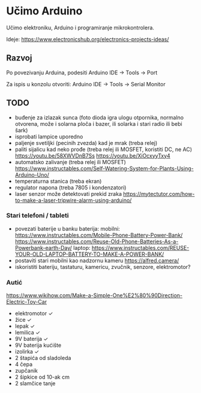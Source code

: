 # Učimo Arduino

Učimo elektroniku, Arduino i programiranje mikrokontrolera.

Ideje: https://www.electronicshub.org/electronics-projects-ideas/

## Razvoj

Po povezivanju Arduina, podesiti Arduino IDE -> Tools -> Port

Za ispis u konzolu otvoriti: Arduino IDE -> Tools -> Serial Monitor

## TODO

- buđenje za izlazak sunca (foto dioda igra ulogu otpornika, normalno otvorena, može i solarna ploča i bazer, ili solarka i stari radio ili bebi šark)
- isprobati lampice uporedno
- paljenje svetiljki (pecinih zvezda) kad je mrak (treba relej)
- paliti sijalicu kad neko prođe (treba relej ili MOSFET, koristiti DC, ne AC)
  https://youtu.be/58XWVDnB7Ss
  https://youtu.be/XiOcxyyTxy4
- automatsko zalivanje (treba relej ili MOSFET)
  https://www.instructables.com/Self-Watering-System-for-Plants-Using-Arduino-Uno/
- temperaturna stanica (treba ekran)
- regulator napona (treba 7805 i kondenzatori)
- laser senzor može detektovati prekid zraka
  https://mytectutor.com/how-to-make-a-laser-tripwire-alarm-using-arduino/

### Stari telefoni / tableti

- povezati baterije u banku baterija: 
  mobilni: 
    https://www.instructables.com/Mobile-Phone-Battery-Power-Bank/
    https://www.instructables.com/Reuse-Old-Phone-Batteries-As-a-Powerbank-earth-Day/
  laptop:
    https://www.instructables.com/REUSE-YOUR-OLD-LAPTOP-BATTERY-TO-MAKE-A-POWER-BANK/
- postaviti stari mobilni kao nadzornu kameru https://alfred.camera/
- iskoristiti bateriju, tastaturu, kamericu, zvučnik, senzore, elektromotor?

### Autić

https://www.wikihow.com/Make-a-Simple-One%E2%80%90Direction-Electric-Toy-Car

- elektromotor ✓
- žice ✓
- lepak ✓
- lemilica ✓
- 9V baterija ✓
- 9V baterija kućište
- izolirka ✓
- 2 štapića od sladoleda
- 4 čepa
- zupčanik
- 2 šipkice od 10-ak cm
- 2 slamčice tanje
